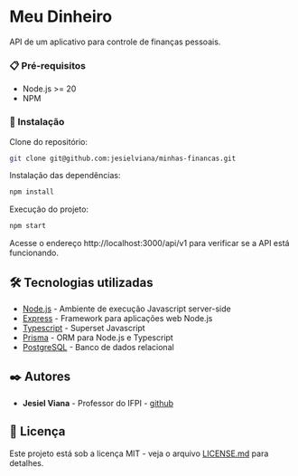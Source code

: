 # Meu Dinheiro

API de um aplicativo para controle de finanças pessoais.

### 📋 Pré-requisitos

- Node.js >= 20
- NPM

### 🔧 Instalação

Clone do repositório:

```bash
git clone git@github.com:jesielviana/minhas-financas.git

```

Instalação das dependências:

```bash
npm install
```

Execução do projeto:

```bash
npm start
```

Acesse o endereço http://localhost:3000/api/v1 para verificar se a API está funcionando.

## 🛠️ Tecnologias utilizadas

- [Node.js](https://nodejs.org/pt-br) - Ambiente de execução Javascript server-side
- [Express](https://expressjs.com/pt-br/) - Framework para aplicações web Node.js
- [Typescript](https://www.typescriptlang.org/) - Superset Javascript
- [Prisma](https://www.prisma.io/) - ORM para Node.js e Typescript
- [PostgreSQL](https://www.postgresql.org/) - Banco de dados relacional

## ✒️ Autores

- **Jesiel Viana** - Professor do IFPI - [github](https://github.com/jesielviana)

## 📄 Licença

Este projeto está sob a licença MIT - veja o arquivo [LICENSE.md](https://github.com/jesielviana/minhas-financas/licenca) para detalhes.
